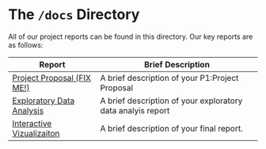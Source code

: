 
# The `/docs` Directory

All of our project reports can be found in this directory. Our key reports are 
as follows: 

|Report | Brief Description|
|---------------| -----------------|
|[Project Proposal (FIX ME!)](./xxx) | A brief description of your P1:Project Proposal
|[Exploratory Data Analysis](./xxx) | A brief description of your exploratory data analyis report
|[Interactive Vizualizaiton](./xxx) | A brief description of your final report. 
